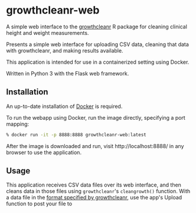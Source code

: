 # growthcleanr-web

A simple web interface to the [growthcleanr](https://github.com/carriedaymont/growthcleanr) R package for cleaning clinical height and weight measurements.

Presents a simple web interface for uploading CSV data, cleaning that data with
growthcleanr, and making results available.

This application is intended for use in a containerized setting using Docker.

Written in Python 3 with the Flask web framework.

## Installation

An up-to-date installation of [Docker](https://www.docker.com/) is required.

To run the webapp using Docker, run the image directly, specifying a port
mapping:

```bash
% docker run -it -p 8888:8888 growthcleanr-web:latest 
```

After the image is downloaded and run, visit http://localhost:8888/ in any
browser to use the application.

## Usage

This application receives CSV data files over its web interface, and then cleans
data in those files using `growthcleanr`'s `cleangrowth()` function. With a
data file in the [format specified by growthcleanr](https://github.com/carriedaymont/growthcleanr#data-preparation), use the app's Upload function
to post your file to 